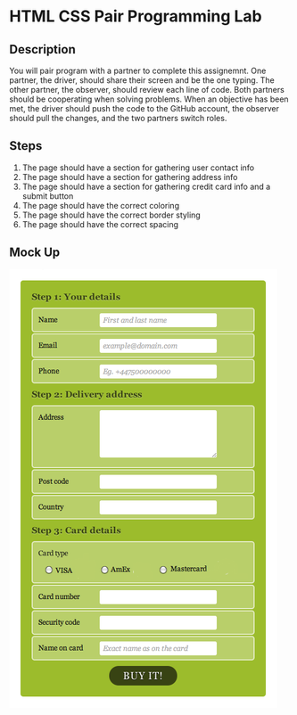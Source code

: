 # HTML CSS Pair Programming Lab

## Description
You will pair program with a partner to complete this assignemnt. One partner, the driver, should share their screen and be the one typing. The other partner, the observer, should review each line of code. Both partners should be cooperating when solving problems. When an objective has been met, the driver should push the code to the GitHub account, the observer should pull the changes, and the two partners switch roles. 

## Steps
1. The page should have a section for gathering user contact info
2. The page should have a section for gathering address info
3. The page should have a section for gathering credit card info and a submit button
4. The page should have the correct coloring
5. The page should have the correct border styling
6. The page should have the correct spacing


## Mock Up
![](form-final.png)
